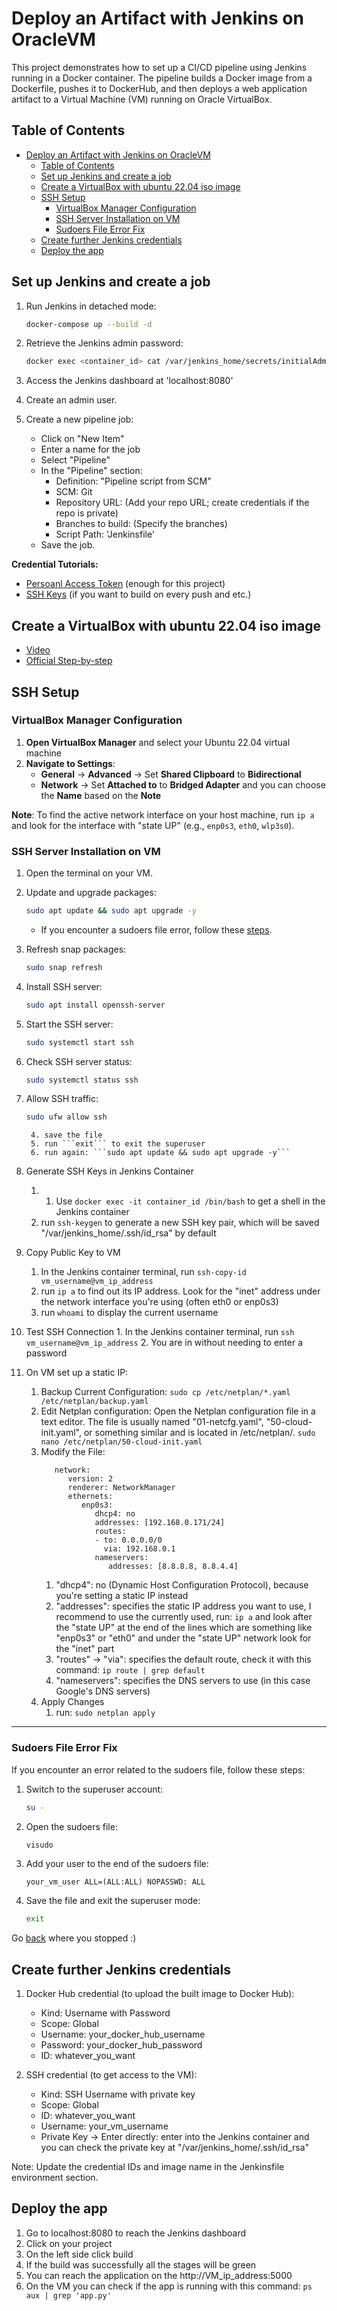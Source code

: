 # Deploy an Artifact with Jenkins on OracleVM

This project demonstrates how to set up a CI/CD pipeline using Jenkins running in a Docker container. The pipeline builds a Docker image from a Dockerfile, pushes it to DockerHub, and then deploys a web application artifact to a Virtual Machine (VM) running on Oracle VirtualBox.


## Table of Contents

- [Deploy an Artifact with Jenkins on OracleVM](#deploy-an-artifact-with-jenkins-on-oraclevm)
  - [Table of Contents](#table-of-contents)
  - [Set up Jenkins and create a job](#set-up-jenkins-and-create-a-job)
  - [Create a VirtualBox with ubuntu 22.04 iso image](#create-a-virtualbox-with-ubuntu-2204-iso-image)
  - [SSH Setup](#ssh-setup)
    - [VirtualBox Manager Configuration](#virtualbox-manager-configuration)
    - [SSH Server Installation on VM](#ssh-server-installation-on-vm)
    - [Sudoers File Error Fix](#sudoers-file-error-fix)
  - [Create further Jenkins credentials](#create-further-jenkins-credentials)
  - [Deploy the app](#deploy-the-app)


## Set up Jenkins and create a job

   1. Run Jenkins in detached mode:
      ```bash
      docker-compose up --build -d
      ```
   2. Retrieve the Jenkins admin password:
      ```bash
      docker exec <container_id> cat /var/jenkins_home/secrets/initialAdminPassword
      ```
    
   3. Access the Jenkins dashboard at 'localhost:8080'
   4. Create an admin user.
   5. Create a new pipeline job:
      - Click on "New Item"
      - Enter a name for the job
      - Select "Pipeline"
      - In the "Pipeline" section:
        - Definition: "Pipeline script from SCM"
        - SCM: Git
        - Repository URL: (Add your repo URL; create credentials if the repo is private)
        - Branches to build: (Specify the branches)
        - Script Path: 'Jenkinsfile'
      - Save the job.

   **Credential Tutorials:**
   - [Persoanl Access Token](https://youtu.be/AYohbnOqox0?si=LFLyRh7zO5yqRPr7) (enough for this project)
   - [SSH Keys](https://youtu.be/9-ij0cJLDz4?si=AJGXiLVGv5dkthC9) (if you want to build on every push and etc.)
   
## Create a VirtualBox with ubuntu 22.04 iso image

   - [Video](https://youtu.be/nvdnQX9UkMY?si=4ZYKGq5R6lCtqlqZ)
   - [Official Step-by-step](https://ubuntu.com/tutorials/how-to-run-ubuntu-desktop-on-a-virtual-machine-using-virtualbox#1-overview)

## SSH Setup
      
### VirtualBox Manager Configuration

  1. **Open VirtualBox Manager** and select your Ubuntu 22.04 virtual machine
  2. **Navigate to Settings**:
      - **General** -> **Advanced** -> Set **Shared Clipboard** to **Bidirectional**
      - **Network** -> Set **Attached to** to **Bridged Adapter** and you can choose the **Name** based on the **Note**

  **Note**: To find the active network interface on your host machine, run `ip a` and look for the interface with "state UP" (e.g., `enp0s3`, `eth0`, `wlp3s0`).

### SSH Server Installation on VM

   1. Open the terminal on your VM.
   <a name="ssh-server-installation-step-2"></a>
   2. Update and upgrade packages:
      ```bash
      sudo apt update && sudo apt upgrade -y
      ```
      - If you encounter a sudoers file error, follow these [steps](#sudoers-file-error-fix).
   3. Refresh snap packages:
      ```bash
      sudo snap refresh
      ```
   4. Install SSH server:
      ```bash
      sudo apt install openssh-server
      ```
   5. Start the SSH server:
      ```bash
      sudo systemctl start ssh
      ```
   6. Check SSH server status:
      ```bash
      sudo systemctl status ssh
      ```
   7. Allow SSH traffic:
      ```bash
      sudo ufw allow ssh
      ```


           4. save the file
           5. run ```exit``` to exit the superuser
           6. run again: ```sudo apt update && sudo apt upgrade -y```
      
   3. Generate SSH Keys in Jenkins Container
      1. 1. Use ```docker exec -it container_id /bin/bash``` to get a shell in the Jenkins container
      2. run ```ssh-keygen``` to generate a new SSH key pair, which will be saved "/var/jenkins_home/.ssh/id_rsa" by default
         
   4. Copy Public Key to VM
      1. In the Jenkins container terminal, run ```ssh-copy-id vm_username@vm_ip_address```
      2. run ```ip a``` to find out its IP address. Look for the "inet" address under the network interface you're using (often eth0 or enp0s3)
      3. run ```whoami``` to display the current username
     
   5.  Test SSH Connection
      1.  In the Jenkins container terminal, run ```ssh vm_username@vm_ip_address```
      2.  You are in without needing to enter a password
     
   6.  On VM set up a static IP:
       1. Backup Current Configuration: ```sudo cp /etc/netplan/*.yaml /etc/netplan/backup.yaml```
       2. Edit Netplan configuration: Open the Netplan configuration file in a text editor. The file is usually named "01-netcfg.yaml", "50-cloud-init.yaml", or something similar and is located in /etc/netplan/. ```sudo nano /etc/netplan/50-cloud-init.yaml```
       3. Modify the File:
            ```
               network:
                  version: 2
                  renderer: NetworkManager
                  ethernets:
                     enp0s3:
                        dhcp4: no
                        addresses: [192.168.0.171/24]
                        routes:
                        - to: 0.0.0.0/0
                          via: 192.168.0.1
                        nameservers:
                           addresses: [8.8.8.8, 8.8.4.4]

            ```
            1. "dhcp4": no (Dynamic Host Configuration Protocol), because you're setting a static IP instead
            2. "addresses": specifies the static IP address you want to use, I recommend to use the currently used, run: ```ip a``` and look after the "state UP" at the end of the lines which are something like "enp0s3" or "eth0" and under the "state UP" network look for the "inet" part
            3. "routes" -> "via": specifies the default route, check it with this command: ```ip route | grep default```
            4. "nameservers": specifies the DNS servers to use (in this case  Google's DNS servers)
       4. Apply Changes
          1. run: ```sudo netplan apply```

---

### Sudoers File Error Fix

If you encounter an error related to the sudoers file, follow these steps:

  1. Switch to the superuser account:
      ```bash
      su -
      ```
   2. Open the sudoers file:
      ```bash
      visudo
      ```
   3. Add your user to the end of the sudoers file:
      ```text
      your_vm_user ALL=(ALL:ALL) NOPASSWD: ALL
      ```
   4. Save the file and exit the superuser mode:
      ```bash
      exit
      ```
   
   Go [back](#ssh-server-installation-step-2) where you stopped :)
   

              

## Create further Jenkins credentials

   1. Docker Hub credential (to upload the built image to Docker Hub):
      - Kind: Username with Password
      - Scope: Global
      - Username: your_docker_hub_username
      - Password: your_docker_hub_password
      - ID: whatever_you_want
              

   2. SSH credential (to get access to the VM):
      - Kind: SSH Username with private key
      - Scope: Global
      - ID: whatever_you_want
      - Username: your_vm_username
      - Private Key -> Enter directly: enter into the Jenkins container and you can check the private key at "/var/jenkins_home/.ssh/id_rsa"

   Note: Update the credential IDs and image name in the Jenkinsfile environment section.
  

## Deploy the app

   1. Go to localhost:8080 to reach the Jenkins dashboard
   2. Click on your project
   3. On the left side click build
   4. If the build was successfully all the stages will be green 
   5. You can reach the application on the http://VM_ip_address:5000
   6. On the VM you can check if the app is running with this command: ```ps aux | grep 'app.py'```

